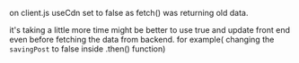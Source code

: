 on client.js useCdn set to false as fetch() was returning old data.

it's taking a little more time might be better to use true and update front end even before fetching the data from backend.
for example( changing the `savingPost` to false inside .then() function)